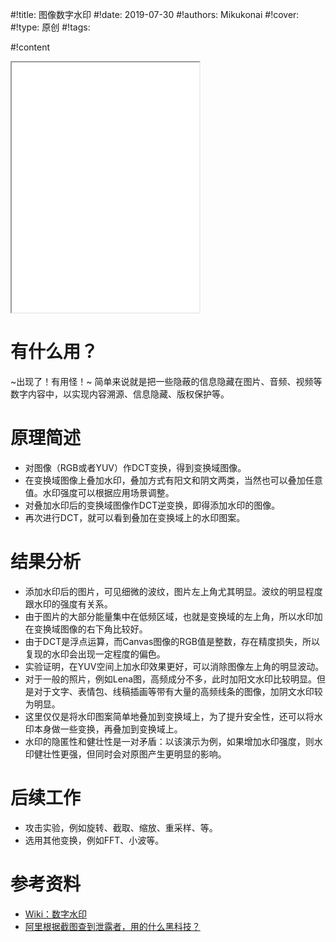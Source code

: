 
#!title:    图像数字水印
#!date:     2019-07-30
#!authors:  Mikukonai
#!cover:    
#!type:     原创
#!tags:     

#!content

<iframe class="MikumarkIframe" src="./html/图像数字水印.html" height="400px"></iframe>

# 有什么用？

~出现了！有用怪！~ 简单来说就是把一些隐蔽的信息隐藏在图片、音频、视频等数字内容中，以实现内容溯源、信息隐藏、版权保护等。

# 原理简述

- 对图像（RGB或者YUV）作DCT变换，得到变换域图像。
- 在变换域图像上叠加水印，叠加方式有阳文和阴文两类，当然也可以叠加任意值。水印强度可以根据应用场景调整。
- 对叠加水印后的变换域图像作DCT逆变换，即得添加水印的图像。
- 再次进行DCT，就可以看到叠加在变换域上的水印图案。

# 结果分析

- 添加水印后的图片，可见细微的波纹，图片左上角尤其明显。波纹的明显程度跟水印的强度有关系。
- 由于图片的大部分能量集中在低频区域，也就是变换域的左上角，所以水印加在变换域图像的右下角比较好。
- 由于DCT是浮点运算，而Canvas图像的RGB值是整数，存在精度损失，所以复现的水印会出现一定程度的偏色。
- 实验证明，在YUV空间上加水印效果更好，可以消除图像左上角的明显波动。
- 对于一般的照片，例如Lena图，高频成分不多，此时加阳文水印比较明显。但是对于文字、表情包、线稿插画等带有大量的高频线条的图像，加阴文水印较为明显。
- 这里仅仅是将水印图案简单地叠加到变换域上，为了提升安全性，还可以将水印本身做一些变换，再叠加到变换域上。
- 水印的隐匿性和健壮性是一对矛盾：以该演示为例，如果增加水印强度，则水印健壮性更强，但同时会对原图产生更明显的影响。

# 后续工作

- 攻击实验，例如旋转、截取、缩放、重采样、等。
- 选用其他变换，例如FFT、小波等。

# 参考资料

- [Wiki：数字水印](https://zh.wikipedia.org/wiki/%E6%95%B8%E4%BD%8D%E6%B5%AE%E6%B0%B4%E5%8D%B0)
- [阿里根据截图查到泄露者，用的什么黑科技？](https://stgod.com/1482)
